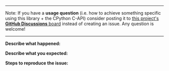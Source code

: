 
------

Note: If you have a **usage question** (i.e. how to achieve something specific using this library + the CPython C-API) consider posting it to [this project's **GitHub Discussions** board](https://github.com/jackokring/cpy3/discussions) instead of creating an issue. Any question is welcome!

------

**Describe what happened:**   
   
   
**Describe what you expected:**   
   
   
**Steps to reproduce the issue:**   
   
   

